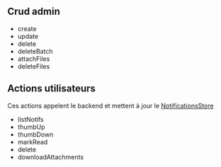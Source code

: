 
## Crud admin
- create
- update
- delete
- deleteBatch
- attachFiles
- deleteFiles


## Actions utilisateurs
Ces actions appelent le backend et mettent à jour le [NotificationsStore](../Store/NotificationsStore.md)

- listNotifs
- thumbUp
- thumbDown
- markRead
- delete
- downloadAttachments